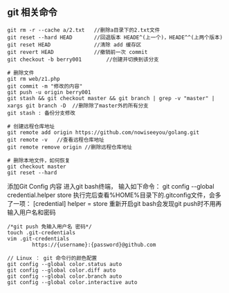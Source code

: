 ## git 相关命令 ##
	
    git rm -r --cache a/2.txt	//删除a目录下的2.txt文件
	git reset --hard HEAD		//回退版本 HEADE^(上一个)，HEADE^^(上两个版本)
	git reset HEAD				//清除 add 缓存区
	git revert HEAD				//撤销前一次 commit
	git checkout -b berry001		//创建并切换到该分支

	# 删除文件
	git rm web/z1.php 			
	git commit -m "修改的内容"
	git push -u origin berry001
	git stash && git checkout master && git branch | grep -v "master" | xargs git branch -D  //删除除了master外的所有分支
	git stash : 备份分支修改
	
	# 创建远程仓库地址
	git remote add origin https://github.com/nowiseeyou/golang.git	
	git remote -v	//查看远程仓库地址
	git remote remove origin //删除远程仓库地址

	# 删除本地文件，如何恢复
	git checkout master
	git reset --hard

添加Git Config 内容
进入git bash终端， 输入如下命令：
git config --global credential.helper store
执行完后查看%HOME%目录下的.gitconfig文件，会多了一项：
[credential] helper = store
重新开启git bash会发现git push时不用再输入用户名和密码


	
	/*git push 免输入用户名 密码*/
	touch .git-credentials
	vim .git-credentials
			https://{username}:{password}@github.com

	// Linux ： git 命令行的颜色配置
	git config --global color.status auto	
	git config --global color.diff auto
	git config --global color.branch auto
	git config --global color.interactive auto
